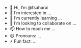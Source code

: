- 👋 Hi, I’m @fsaharai
- 👀 I’m interested in ...
- 🌱 I’m currently learning ...
- 💞️ I’m looking to collaborate on ...
- 📫 How to reach me ...
- 😄 Pronouns: ...
- ⚡ Fun fact: ...

<!---
fsaharai/fsaharai is a ✨ special ✨ repository because its `README.md` (this file) appears on your GitHub profile.
You can click the Preview link to take a look at your changes.
--->
